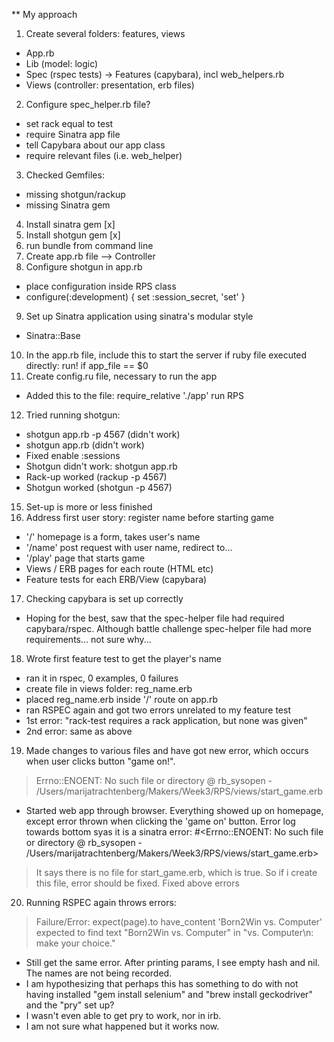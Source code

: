 ** My approach

1. Create several folders: features, views
  - App.rb
  - Lib (model: logic)
  - Spec (rspec tests) -> Features (capybara), incl web_helpers.rb
  - Views (controller: presentation, erb files)
2. Configure spec_helper.rb file?
  - set rack equal to test
  - require Sinatra app file
  - tell Capybara about our app class
  - require relevant files (i.e. web_helper)
3. Checked Gemfiles:
  - missing shotgun/rackup
  - missing Sinatra gem
4. Install sinatra gem [x]
5. Install shotgun gem [x]
6. run bundle from command line
7. Create app.rb file --> Controller
8. Configure shotgun in app.rb
- place configuration inside RPS class
- configure(:development) { set :session_secret, 'set' }
9. Set up Sinatra application using sinatra's modular style
 - Sinatra::Base
10. In the app.rb file, include this to start the server if ruby file executed directly:
run! if app_file == $0
11. Create config.ru file, necessary to run the app
- Added this to the file:
require_relative './app'
run RPS
12. Tried running shotgun:
- shotgun app.rb -p 4567 (didn't work)
- shotgun app.rb (didn't work)
- Fixed enable :sessions
- Shotgun didn't work: shotgun app.rb
- Rack-up worked (rackup -p 4567)
- Shotgun worked (shotgun -p 4567)
15. Set-up is more or less finished
16. Address first user story: register name before starting game
- '/' homepage is a form, takes user's name
- '/name' post request with user name, redirect to...
- '/play' page that starts game
- Views / ERB pages for each route (HTML etc)
- Feature tests for each ERB/View (capybara)
17. Checking capybara is set up correctly
- Hoping for the best, saw that the spec-helper file had required capybara/rspec. Although battle challenge spec-helper file had more requirements... not sure why...
18. Wrote first feature test to get the player's name
- ran it in rspec, 0 examples, 0 failures
- create file in views folder: reg_name.erb
- placed reg_name.erb inside '/' route on app.rb
- ran RSPEC again and got two errors unrelated to my feature test
- 1st error: "rack-test requires a rack application, but none was given"
- 2nd error: same as above
19. Made changes to various files and have got new error, which occurs when user clicks button "game on!".
> Errno::ENOENT:
       No such file or directory @ rb_sysopen - /Users/marijatrachtenberg/Makers/Week3/RPS/views/start_game.erb
- Started web app through browser. Everything showed up on homepage, except error thrown when clicking the 'game on' button. Error log towards bottom syas it is a sinatra error:
  #<Errno::ENOENT: No such file or directory @ rb_sysopen - /Users/marijatrachtenberg/Makers/Week3/RPS/views/start_game.erb>
> It says there is no file for start_game.erb, which is true. So if i create this file, error should be fixed.
> Fixed above errors
20. Running RSPEC again throws errors:  
> Failure/Error: expect(page).to have_content 'Born2Win vs. Computer'
expected to find text "Born2Win vs. Computer" in "vs. Computer\n: make your choice."
- Still get the same error. After printing params, I see empty hash and nil. The names are not being recorded.
- I am hypothesizing that perhaps this has something to do with not having installed "gem install selenium" and "brew install geckodriver" and the "pry" set up?
- I wasn't even able to get pry to work, nor in irb.
- I am not sure what happened but it works now.
